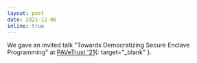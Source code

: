 ```yaml
---
layout: post
date: 2021-12-06
inline: true
---
```


We gave an invited talk "Towards Democratizing Secure Enclave Programming"
at [PAVeTrust '21](https://www.acsac.org/2021/workshops/pavetrust/){: target="_blank" }.
